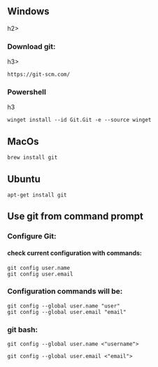 <h2>Windows</h2>h2>

<h3>Download git:</h3>h3>

```
https://git-scm.com/
```

<h3>Powershell</h3>h3

```
winget install --id Git.Git -e --source winget
```

<h2>MacOs</h2>

```
brew install git
```

<h2>Ubuntu</h2>

```
apt-get install git
```



<h2>Use git from command prompt</h2>

<h3>Configure Git:</h3>

<h4>check current configuration with commands:</h4>

```
git config user.name
git config user.email
```

<h3>Configuration commands will be:</h3>

```
git config --global user.name "user"
git config --global user.email "email"
```

<h3>git bash:</h3>

```
git config --global user.name <"username">

git config --global user.email <"email">
```




